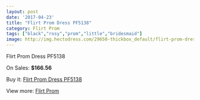 ```yaml
---
layout: post
date: '2017-04-23'
title: "Flirt Prom Dress PF5138"
category: Flirt Prom
tags: ["black","rosy","prom","little","bridesmaid"]
image: http://img.hectodress.com/29650-thickbox_default/flirt-prom-dress-pf5138.jpg
---
```

Flirt Prom Dress PF5138

On Sales: **$166.56**
<a href="https://www.hectodress.com/flirt-prom/13715-flirt-prom-dress-pf5138.html"><amp-img layout="responsive" width="600" height="600" src="//img.hectodress.com/29650-thickbox_default/flirt-prom-dress-pf5138.jpg" alt="Flirt Prom Dress PF5138 0" /></a>
<a href="https://www.hectodress.com/flirt-prom/13715-flirt-prom-dress-pf5138.html"><amp-img layout="responsive" width="600" height="600" src="//img.hectodress.com/29654-thickbox_default/flirt-prom-dress-pf5138.jpg" alt="Flirt Prom Dress PF5138 1" /></a>
<a href="https://www.hectodress.com/flirt-prom/13715-flirt-prom-dress-pf5138.html"><amp-img layout="responsive" width="600" height="600" src="//img.hectodress.com/29653-thickbox_default/flirt-prom-dress-pf5138.jpg" alt="Flirt Prom Dress PF5138 2" /></a>
<a href="https://www.hectodress.com/flirt-prom/13715-flirt-prom-dress-pf5138.html"><amp-img layout="responsive" width="600" height="600" src="//img.hectodress.com/29652-thickbox_default/flirt-prom-dress-pf5138.jpg" alt="Flirt Prom Dress PF5138 3" /></a>
<a href="https://www.hectodress.com/flirt-prom/13715-flirt-prom-dress-pf5138.html"><amp-img layout="responsive" width="600" height="600" src="//img.hectodress.com/29651-thickbox_default/flirt-prom-dress-pf5138.jpg" alt="Flirt Prom Dress PF5138 4" /></a>

Buy it: [Flirt Prom Dress PF5138](https://www.hectodress.com/flirt-prom/13715-flirt-prom-dress-pf5138.html "Flirt Prom Dress PF5138")

View more: [Flirt Prom](https://www.hectodress.com/223-flirt-prom "Flirt Prom")